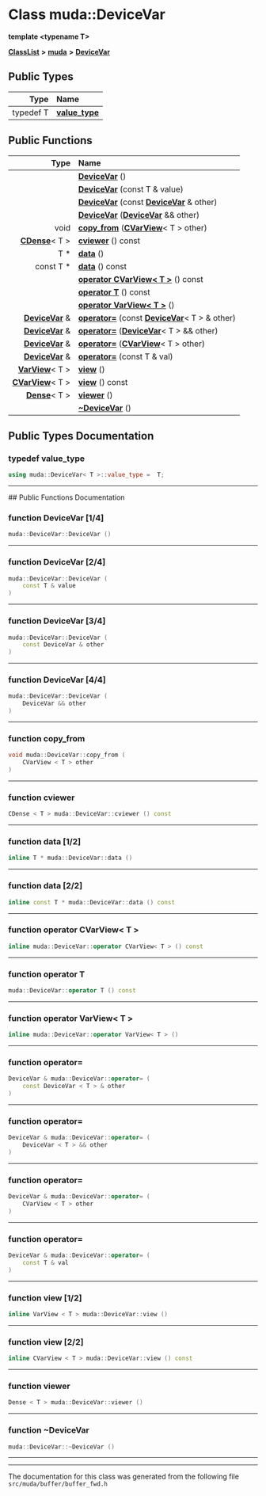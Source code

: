 

# Class muda::DeviceVar

**template &lt;typename T&gt;**



[**ClassList**](annotated.md) **>** [**muda**](namespacemuda.md) **>** [**DeviceVar**](classmuda_1_1_device_var.md)






















## Public Types

| Type | Name |
| ---: | :--- |
| typedef T | [**value\_type**](#typedef-value_type)  <br> |




















## Public Functions

| Type | Name |
| ---: | :--- |
|   | [**DeviceVar**](#function-devicevar-14) () <br> |
|   | [**DeviceVar**](#function-devicevar-24) (const T & value) <br> |
|   | [**DeviceVar**](#function-devicevar-34) (const [**DeviceVar**](classmuda_1_1_device_var.md) & other) <br> |
|   | [**DeviceVar**](#function-devicevar-44) ([**DeviceVar**](classmuda_1_1_device_var.md) && other) <br> |
|  void | [**copy\_from**](#function-copy_from) ([**CVarView**](classmuda_1_1_var_view_t.md)&lt; T &gt; other) <br> |
|  [**CDense**](classmuda_1_1_dense_viewer_t.md)&lt; T &gt; | [**cviewer**](#function-cviewer) () const<br> |
|  T \* | [**data**](#function-data-12) () <br> |
|  const T \* | [**data**](#function-data-22) () const<br> |
|   | [**operator CVarView&lt; T &gt;**](#function-operator-cvarview<-t->) () const<br> |
|   | [**operator T**](#function-operator-t) () const<br> |
|   | [**operator VarView&lt; T &gt;**](#function-operator-varview<-t->) () <br> |
|  [**DeviceVar**](classmuda_1_1_device_var.md) & | [**operator=**](#function-operator) (const [**DeviceVar**](classmuda_1_1_device_var.md)&lt; T &gt; & other) <br> |
|  [**DeviceVar**](classmuda_1_1_device_var.md) & | [**operator=**](#function-operator_1) ([**DeviceVar**](classmuda_1_1_device_var.md)&lt; T &gt; && other) <br> |
|  [**DeviceVar**](classmuda_1_1_device_var.md) & | [**operator=**](#function-operator_2) ([**CVarView**](classmuda_1_1_var_view_t.md)&lt; T &gt; other) <br> |
|  [**DeviceVar**](classmuda_1_1_device_var.md) & | [**operator=**](#function-operator_3) (const T & val) <br> |
|  [**VarView**](classmuda_1_1_var_view_t.md)&lt; T &gt; | [**view**](#function-view-12) () <br> |
|  [**CVarView**](classmuda_1_1_var_view_t.md)&lt; T &gt; | [**view**](#function-view-22) () const<br> |
|  [**Dense**](classmuda_1_1_dense_viewer_t.md)&lt; T &gt; | [**viewer**](#function-viewer) () <br> |
|   | [**~DeviceVar**](#function-devicevar) () <br> |




























## Public Types Documentation




### typedef value\_type 

```C++
using muda::DeviceVar< T >::value_type =  T;
```




<hr>
## Public Functions Documentation




### function DeviceVar [1/4]

```C++
muda::DeviceVar::DeviceVar () 
```




<hr>



### function DeviceVar [2/4]

```C++
muda::DeviceVar::DeviceVar (
    const T & value
) 
```




<hr>



### function DeviceVar [3/4]

```C++
muda::DeviceVar::DeviceVar (
    const DeviceVar & other
) 
```




<hr>



### function DeviceVar [4/4]

```C++
muda::DeviceVar::DeviceVar (
    DeviceVar && other
) 
```




<hr>



### function copy\_from 

```C++
void muda::DeviceVar::copy_from (
    CVarView < T > other
) 
```




<hr>



### function cviewer 

```C++
CDense < T > muda::DeviceVar::cviewer () const
```




<hr>



### function data [1/2]

```C++
inline T * muda::DeviceVar::data () 
```




<hr>



### function data [2/2]

```C++
inline const T * muda::DeviceVar::data () const
```




<hr>



### function operator CVarView&lt; T &gt; 

```C++
inline muda::DeviceVar::operator CVarView< T > () const
```




<hr>



### function operator T 

```C++
muda::DeviceVar::operator T () const
```




<hr>



### function operator VarView&lt; T &gt; 

```C++
inline muda::DeviceVar::operator VarView< T > () 
```




<hr>



### function operator= 

```C++
DeviceVar & muda::DeviceVar::operator= (
    const DeviceVar < T > & other
) 
```




<hr>



### function operator= 

```C++
DeviceVar & muda::DeviceVar::operator= (
    DeviceVar < T > && other
) 
```




<hr>



### function operator= 

```C++
DeviceVar & muda::DeviceVar::operator= (
    CVarView < T > other
) 
```




<hr>



### function operator= 

```C++
DeviceVar & muda::DeviceVar::operator= (
    const T & val
) 
```




<hr>



### function view [1/2]

```C++
inline VarView < T > muda::DeviceVar::view () 
```




<hr>



### function view [2/2]

```C++
inline CVarView < T > muda::DeviceVar::view () const
```




<hr>



### function viewer 

```C++
Dense < T > muda::DeviceVar::viewer () 
```




<hr>



### function ~DeviceVar 

```C++
muda::DeviceVar::~DeviceVar () 
```




<hr>

------------------------------
The documentation for this class was generated from the following file `src/muda/buffer/buffer_fwd.h`

